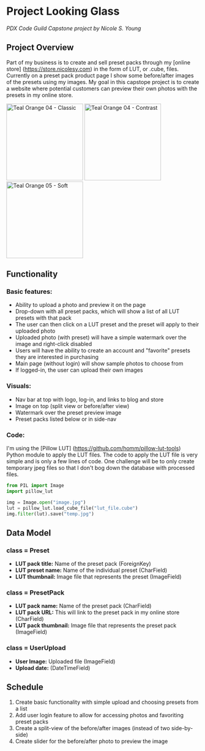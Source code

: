 # Project Looking Glass

*PDX Code Guild Capstone project by Nicole S. Young*

## Project Overview

Part of my business is to create and sell preset packs through my [online store] (https://store.nicolesy.com) in the form of LUT, or .cube, files. Currently on a preset pack product page I show some before/after images of the presets using my images. My goal in this capstope project is to create a website where potential customers can preview their own photos with the presets in my online store.

<img src="https://cdn.shopify.com/s/files/1/0232/9213/products/cheese_2000x.jpg?v=1556058438" title="Teal Orange 04 - Classic" width="200px"> <img src="https://cdn.shopify.com/s/files/1/0232/9213/products/ashlyn_7f676094-755c-4a89-ba68-d16a261ed26b_2000x.jpg?v=1556058434" title="Teal Orange 04 - Contrast" width="200px"> <img src="https://cdn.shopify.com/s/files/1/0232/9213/products/mushrooms_2000x.jpg?v=1556058445" title="Teal Orange 05 - Soft" width="200px">

## Functionality

### Basic features:
- Ability to upload a photo and preview it on the page
- Drop-down with all preset packs, which will show a list of all LUT presets with that pack
- The user can then click on a LUT preset and the preset will apply to their uploaded photo
- Uploaded photo (with preset) will have a simple watermark over the image and right-click disabled
- Users will have the ability to create an account and "favorite" presets they are interested in purchasing
- Main page (without login) will show sample photos to choose from
- If logged-in, the user can upload their own images

### Visuals:
- Nav bar at top with logo, log-in, and links to blog and store
- Image on top (split view or before/after view)
- Watermark over the preset preview image
- Preset packs listed below or in side-nav

### Code:
I'm using the [Pillow LUT] (https://github.com/homm/pillow-lut-tools) Python module to apply the LUT files. The code to apply the LUT file is very simple and is only a few lines of code. One challenge will be to only create temporary jpeg files so that I don't bog down the database with processed files.

```python
from PIL import Image
import pillow_lut

img = Image.open("image.jpg")
lut = pillow_lut.load_cube_file("lut_file.cube")
img.filter(lut).save("temp.jpg")
```

## Data Model

### class = Preset
- **LUT pack title:** Name of the preset pack (ForeignKey)
- **LUT preset name:** Name of the individual preset (CharField)
- **LUT thumbnail:** Image file that represents the preset (ImageField)

### class = PresetPack
- **LUT pack name:** Name of the preset pack (CharField)
- **LUT pack URL:** This will link to the preset pack in my online store (CharField)
- **LUT pack thumbnail:** Image file that represents the preset pack (ImageField)

### class = UserUpload
- **User Image:** Uploaded file (ImageField)
- **Upload date:** (DateTimeField)

## Schedule

1. Create basic functionality with simple upload and choosing presets from a list
2. Add user login feature to allow for accessing photos and favoriting preset packs
3. Create a split-view of the before/after images (instead of two side-by-side)
4. Create slider for the before/after photo to preview the image
